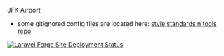 JFK Airport

 - some gitignored config files are located here: [style standards n tools repo](https://github.com/Scala-Dev/scala-styles-standards-tools)

[![Laravel Forge Site Deployment Status](https://img.shields.io/endpoint?url=https%3A%2F%2Fforge.laravel.com%2Fsite-badges%2F3aee51b6-ed6c-4686-a161-df3745b0b0bb&style=plastic)](https://forge.laravel.com)
